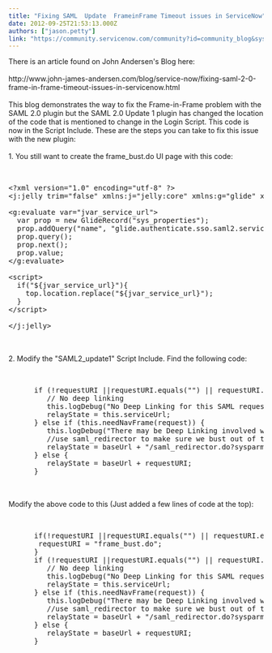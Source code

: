 ```yaml
---
title: "Fixing SAML  Update  FrameinFrame Timeout issues in ServiceNow"
date: 2012-09-25T21:53:13.000Z
authors: ["jason.petty"]
link: "https://community.servicenow.com/community?id=community_blog&sys_id=981daea5dbd0dbc01dcaf3231f961922"
---
```

<p>There is an article found on John Andersen's Blog here:<br /><br />http://www.john-james-andersen.com/blog/service-now/fixing-saml-2-0-frame-in-frame-timeout-issues-in-servicenow.html<br /><br />This blog demonstrates the way to fix the Frame-in-Frame problem with the SAML 2.0 plugin but the SAML 2.0 Update 1 plugin has changed the location of the code that is mentioned to change in the Login Script. This code is now in the Script Include. These are the steps you can take to fix this issue with the new plugin:<br /><br />1. You still want to create the frame_bust.do UI page with this code:<br /><pre __default_attr="plain" __jive_macro_name="code" class="jive_text_macro jive_macro_code"><br /><br />&lt;?xml version="1.0" encoding="utf-8" ?&gt;<br />&lt;j:jelly trim="false" xmlns:j="jelly:core" xmlns:g="glide" xmlns:j2="null" xmlns:g2="null"&gt;<br /><br />&lt;g:evaluate var="jvar_service_url"&gt;<br />  var prop = new GlideRecord("sys_properties");<br />  prop.addQuery("name", "glide.authenticate.sso.saml2.service_url");<br />  prop.query();<br />  prop.next();<br />  prop.value;<br />&lt;/g:evaluate&gt;<br /><br />&lt;script&gt;<br />  if("${jvar_service_url}"){<br />    top.location.replace("${jvar_service_url}");<br />  }<br />&lt;/script&gt;<br /><br />&lt;/j:jelly&gt;<br /></pre><br /><br />2. Modify the "SAML2_update1" Script Include. Find the following code:<br /><pre __default_attr="plain" __jive_macro_name="code" class="jive_text_macro jive_macro_code"><br /><br />      if (!requestURI ||requestURI.equals("") || requestURI.equals("/")) {<br />         // No deep linking<br />         this.logDebug("No Deep Linking for this SAML request");<br />         relayState = this.serviceUrl;<br />      } else if (this.needNavFrame(request)) {<br />         this.logDebug("There may be Deep Linking involved with this SAML request");<br />         //use saml_redirector to make sure we bust out of the current frame before loading another NavFrame.<br />         relayState = baseUrl + "/saml_redirector.do?sysparm_uri=/nav_to.do?uri=" + requestURI;<br />      } else {<br />         relayState = baseUrl + requestURI;<br />      }<br /></pre><br /><br /> Modify the above code to this (Just added a few lines of code at the top):<br /><pre __default_attr="plain" __jive_macro_name="code" class="jive_text_macro jive_macro_code"><br /><br />      if(!requestURI ||requestURI.equals("") || requestURI.equals("/")){<br />       requestURI = "frame_bust.do";<br />      }<br />      if (!requestURI ||requestURI.equals("") || requestURI.equals("/")) {<br />         // No deep linking<br />         this.logDebug("No Deep Linking for this SAML request");<br />         relayState = this.serviceUrl;<br />      } else if (this.needNavFrame(request)) {<br />         this.logDebug("There may be Deep Linking involved with this SAML request");<br />         //use saml_redirector to make sure we bust out of the current frame before loading another NavFrame.<br />         relayState = baseUrl + "/saml_redirector.do?sysparm_uri=/nav_to.do?uri=" + requestURI;<br />      } else {<br />         relayState = baseUrl + requestURI;<br />      }<br /></pre></p>